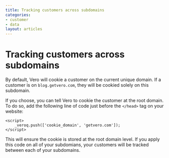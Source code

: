 ```yaml
---
title: Tracking customers across subdomains
categories:
- customer
- data
layout: articles
---
```


# Tracking customers across subdomains

By default, Vero will cookie a customer on the current unique domain. If a customer is on `blog.getvero.com`, they will be cookied solely on this subdomain.

If you choose, you can tell Vero to cookie the customer at the root domain. To do so, add the following line of code just before the `</head>` tag on your website:

    <script>
        _veroq.push(['cookie_domain', 'getvero.com']);
    </script>

This will ensure the cookie is stored at the root domain level. If you apply this code on all of your subdomians, your customers will be tracked between each of your subdomains.
